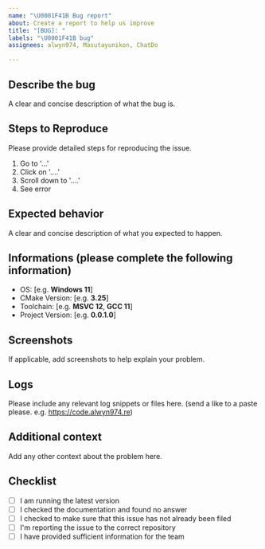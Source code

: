 ```yaml
---
name: "\U0001F41B Bug report"
about: Create a report to help us improve
title: "[BUG]: "
labels: "\U0001F41B bug"
assignees: alwyn974, Masutayunikon, ChatDo

---
```


## Describe the bug
A clear and concise description of what the bug is.

## Steps to Reproduce

Please provide detailed steps for reproducing the issue.

1. Go to '...'
2. Click on '....'
3. Scroll down to '....'
4. See error

## Expected behavior
A clear and concise description of what you expected to happen.

## Informations (please complete the following information)
 - OS:  [e.g. **Windows 11**]
 - CMake Version: [e.g. **3.25**]
 - Toolchain: [e.g. **MSVC 12**, **GCC 11**]
 - Project Version: [e.g. **0.0.1.0**]

## Screenshots
If applicable, add screenshots to help explain your problem.

## Logs
Please include any relevant log snippets or files here. (send a like to a paste please. e.g. https://code.alwyn974.re)

## Additional context
Add any other context about the problem here.

## Checklist

- [ ] I am running the latest version
- [ ] I checked the documentation and found no answer
- [ ] I checked to make sure that this issue has not already been filed
- [ ] I'm reporting the issue to the correct repository
- [ ] I have provided sufficient information for the team
